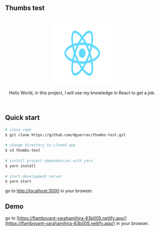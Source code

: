 ## Thumbs test

<p align="center">
<br/>
  <img width="200" height="200" src="./src/logo.svg"><br/>
<br/>
Hello World, in this project, I will use my knowledge in React to get a job.
<br/>
</p>
<br/>

## Quick start

```bash
# clone repo
$ git clone https://github.com/dguerrac/thumbs-test.git

# change directory to cloned app
$ cd thumbs-test

# install project dependencies with yarn
$ yarn install

# start development server
$ yarn start
```

go to [http://localhost:3000](http://localhost:3000) in your browser.

## Demo

go to [https://flamboyant-varahamihira-83b005.netlify.app/](https://flamboyant-varahamihira-83b005.netlify.app/) in your browser.